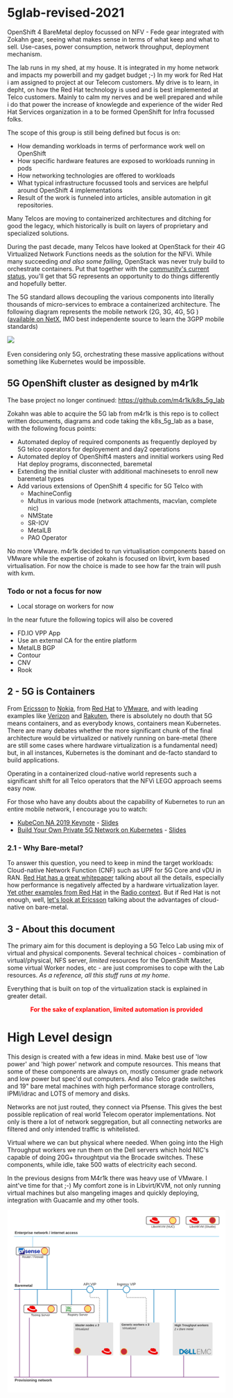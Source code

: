 # 5glab-revised-2021
OpenShift 4 BareMetal deploy focussed on NFV - Fede gear integrated with Zokahn gear, seeing what makes sense in terms of what keep and what to sell. Use-cases, power consumption, network throughput, deployment mechanism.

The lab runs in my shed, at my house. It is integrated in my home network and impacts my powerbill and my gadget budget ;-) In my work for Red Hat i am assigned to project at our Telecom customers. My drive is to learn, in depht, on how the Red Hat technology is used and is best implemented at Telco customers. Mainly to calm my nerves and be well prepared and while i do that power the increase of knowlegde and experience of the wider Red Hat Services organization in a to be formed OpenShift for Infra focussed folks.

The scope of this group is still being defined but focus is on:
- How demanding workloads in terms of performance work well on OpenShift
- How specific hardware features are exposed to workloads running in pods
- How networking technologies are offered to workloads
- What typical infrastructure focussed tools and services are helpful around OpenShift 4 implementations
- Result of the work is funneled into articles, ansible automation in git repositories.


Many Telcos are moving to containerized architectures and ditching for good the legacy, which historically is built on layers of proprietary and specialized solutions.

During the past decade, many Telcos have looked at OpenStack for their 4G Virtualized Network Functions needs as the solution for the NFVi. While many succeeding *and also some failing*, OpenStack was never truly build to orchestrate containers. Put that together with the [community's current status](https://www.theregister.com/2020/10/22/openstack_at_10/), you'll get that 5G represents an opportunity to do things differently and hopefully better.

The 5G standard allows decoupling the various components into literally thousands of micro-services to embrace a containerized architecture. The following diagram represents the mobile network (2G, 3G, 4G, 5G ) ([available on NetX](https://www.mpirical.com/netx), IMO best independente source to learn the 3GPP mobile standards)

<img src="https://raw.githubusercontent.com/m4r1k/k8s_5g_lab/main/media/mobile_network.png" />

Even considering only 5G, orchestrating these massive applications without something like Kubernetes would be impossible.


## 5G OpenShift cluster as designed by m4r1k
The base project no longer continued: https://github.com/m4r1k/k8s_5g_lab

Zokahn was able to acquire the 5G lab from m4r1k is this repo is to collect written documents, diagrams and code taking the k8s_5g_lab as a base, with the following focus points:

- Automated deploy of required components as frequently deployed by 5G telco operators for deployement and day2 operations
- Automated deploy of OpenShift4 masters and innitial workers using Red Hat deploy programs, disconnected, baremetal
- Extending the innitial cluster with additional machinesets to enroll new baremetal types
- Add various extensions of OpenShift 4 specific for 5G Telco with
  - MachineConfig
  - Multus in various mode (network attachments, macvlan, complete nic)
  - NMState
  - SR-IOV
  - MetalLB
  - PAO Operator

No more VMware. m4r1k decided to run virtualisation components based on VMware while the expertise of zokahn is focused on libvirt, kvm based virtualisation. For now the choice is made to see how far the train will push with kvm.

### Todo or not a focus for now
- Local storage on workers for now

In the near future the following topics will also be covered

  - FD.IO VPP App
  - Use an external CA for the entire platform
  - MetalLB BGP
  - Contour
  - CNV
  - Rook

## 2 - 5G is Containers
From [Ericsson](https://www.ericsson.com/en/cloud-native) to [Nokia](https://www.nokia.com/blog/containers-and-the-evolving-5g-cloud-native-journey/), from [Red Hat](https://www.redhat.com/en/blog/5g-core-adoption-open-way-red-hat-openshift?source=bloglisting&page=1&search=5g+openshift) to [VMware](https://www.fiercewireless.com/tech/samsung-vmware-team-cloud-native-5g-functions), and with leading examples like [Verizon](https://www.fiercewireless.com/tech/verizon-readies-initial-shift-to-5g-standalone-core-after-successful-trial) and [Rakuten](https://www.fiercewireless.com/5g/rakuten-s-5g-network-will-be-built-containers), there is absolutely no douth that 5G means containers, and as everybody knows, containers mean Kubernetes. There are many debates whether the more significant chunk of the final architecture would be virtualized or natively running on bare-metal (there are still some cases where hardware virtualization is a fundamental need) but, in all instances, Kubernetes is the dominant and de-facto standard to build applications.

Operating in a containerized cloud-native world represents such a significant shift for all Telco operators that the NFVi LEGO approach seems easy now.

For those who have any doubts about the capability of Kubernetes to run an entire mobile network, I encourage you to watch:

* [KubeCon NA 2019 Keynote](https://www.youtube.com/watch?v=IL4nxbmUIX8) - [Slides](https://static.sched.com/hosted_files/kccncna19/c9/5%20HEATHER%20KIRKSEY%20-%20V3.pptx.pdf)
* [Build Your Own Private 5G Network on Kubernetes](https://www.youtube.com/watch?v=R_JOhWlwsXo) - [Slides](https://static.sched.com/hosted_files/kccncna19/02/KubeCon%202019%20-%20BYO%205G%20Network.pdf)

### 2.1 - Why Bare-metal?
To answer this question, you need to keep in mind the target workloads: Cloud-native Network Function (CNF) such as UPF for 5G Core and vDU in RAN. [Red Hat has a great whitepaper](https://www.redhat.com/en/resources/optimize-5g-with-containers-on-bare-metal-whitepaper) talking about all the details, especially how performance is negatively affected by a hardware virtualization layer. [Yet other examples from Red Hat](https://www.redhat.com/en/blog/red-hat-openshift-drives-strong-5g-open-ran-ecosystem) in the [Radio context](https://www.redhat.com/en/blog/kubernetes-bare-metal-future-ran). But if Red Hat is not enough, well, [let's look at Ericsson](https://www.ericsson.com/en/blog/2020/3/benefits-of-kubernetes-on-bare-metal-cloud-infrastructure) talking about the advantages of cloud-native on bare-metal.

## 3 - About this document
The primary aim for this document is deploying a 5G Telco Lab using mix of virtual and physical components. Several technical choices - combination of virtual/physical, NFS server, *limited* resources for the OpenShift Master, some virtual Worker nodes, etc - are just compromises to cope with the Lab resources. *As a reference, all this stuff runs at my home*.

Everything that is built on top of the virtualization stack is explained in greater detail.

**<div align="center"><span style="color:red">For the sake of explanation, limited automation is provided</span></div>**

# High Level design
This design is created with a few ideas in mind. Make best use of 'low power' and 'high power' network and compute resources. This means that some of these components are always on, mostly consumer grade network and low power but spec'd out computers. And also Telco grade switches and 19" bare metal machines with high performance storage controllers, IPMI/idrac and LOTS of memory and disks.

Networks are not just routed, they connect via Pfsense. This gives the best possible replication of real world Telecom operator implementations. Not only is there a lot of network seggregation, but all connecting networks are filtered and only intended traffic is whitelisted.

Virtual where we can but physical where needed. When going into the High Throughput workers we run them on the Dell servers which hold NIC's capable of doing 20G+ throughtput via the Brocade switches. These components, while idle, take 500 watts of electricity each second.

In the previous designs from M4r1k there was heavy use of VMware. I aint've time for that ;-) My comfort zone is in Libvirt/KVM, not only running virtual machines but also mangeling images and quickly deploying, integration with Guacamle and my other tools.

<img src="media/k8s_5g_lab_RH-Bart.png" />
